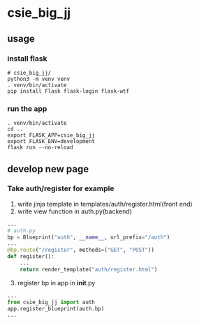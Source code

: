 # csie_big_jj

## usage
### install flask
```
# csie_big_jj/
python3 -m venv venv
. venv/bin/activate
pip install Flask flask-login flask-wtf
```

### run the app
```
. venv/bin/activate
cd ..
export FLASK_APP=csie_big_jj
export FLASK_ENV=development
flask run --no-reload
```

## develop new page
### Take auth/register for example
1. write jinja template in templates/auth/register.html(front end)
2. write view function in auth.py(backend)
```python
...
# auth.py
bp = Blueprint("auth", __name__, url_prefix="/auth")
...
@bp.route("/register", methods=("GET", "POST"))
def register():
    ...
    return render_template("auth/register.html")

```
3. register bp in app in __init__.py
```python
...
from csie_big_jj import auth
app.register_blueprint(auth.bp)
...
```
